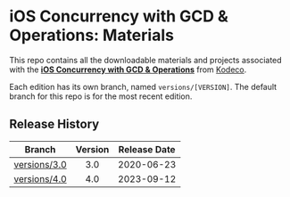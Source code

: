 # iOS Concurrency with GCD & Operations: Materials

This repo contains all the downloadable materials and projects associated with the **[iOS Concurrency with GCD & Operations](https://www.kodeco.com/38462287-ios-concurrency-with-gcd-operations)** from [Kodeco](https://www.kodeco.com).

Each edition has its own branch, named `versions/[VERSION]`. The default branch for this repo is for the most recent edition.

## Release History

| Branch                                                                                   | Version | Release Date |
| ---------------------------------------------------------------------------------------- |:-------:|:------------:|
| [versions/3.0](https://github.com/kodecocodes/video-cgcdo-materials/tree/versions/3.0) | 3.0     | 2020-06-23   |
| [versions/4.0](https://github.com/kodecocodes/video-cgcdo-materials/tree/versions/4.0) | 4.0     | 2023-09-12   |
